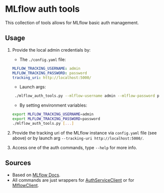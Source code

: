 # MLflow auth tools
This collection of tools allows for MLflow basic auth management.

## Usage
1. Provide the local admin credentials by:

   - The  `./config.yaml` file:
   ```yaml
   MLFLOW_TRACKING_USERNAME: admin
   MLFLOW_TRACKING_PASSWORD: password
   tracking_uri: http://localhost:5000/
   ```
   - Launch args:
   ```bash
    ./mlflow_auth_tools.py --mlflow-username admin --mlflow-password password [...]
   ```

   - By setting environment variables:
   ```bash
   export MLFLOW_TRACKING_USERNAME=admin
   export MLFLOW_TRACKING_PASSWORD=password
   ./mlflow_auth_tools.py [...]
   ```

2. Provide the tracking uri of the MLflow instance via `config.yaml` file (see above) or by launch arg `--tracking-uri http://localhost:5000/`.
3. Access one of the auth commands, type `--help` for more info.


## Sources

- Based on [MLflow Docs](https://www.mlflow.org/docs/latest/auth/index.html#overview).
- All commands are just wrappers for [AuthServiceClient](https://github.com/mlflow/mlflow/blob/master/mlflow/server/auth/client.py) or for [MlflowClient](https://github.com/mlflow/mlflow/blob/21dfada017dc1574b5d45076d72d7afd2a82cbaf/mlflow/tracking/client.py#L79).
